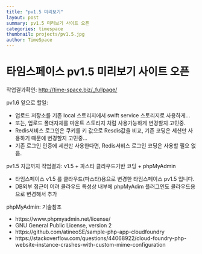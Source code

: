```yaml
---
title: "pv1.5 미리보기"
layout: post
summary: pv1.5 미리보기 사이트 오픈
categories: timespace
thumbnail: projects/pv1.5.jpg
author: TimeSpace
---
```


# 타임스페이스 pv1.5 미리보기 사이트 오픈

작업결과확인: <a href="http://time-space.biz/_fullpage/" target="_new">http://time-space.biz/_fullpage/</a>

pv1.6 앞으로 할일:
<ul>
 <li>업로드 저장소를 기존 local 스토리지에서 swift service 스토리지로 사용하게...</li>
 <li>또는, 업로드 폴더자체를 마운트 스토리지 처럼 사용가능하게 변경할지 고민중.</li>
 <li>Redis서비스 로그인은 쿠키를 키 값으로 Resdis값을 비교, 기존 코딩은 세션만 사용하기 때문에 변경할지 고민중...</li>
 <li>기존 로그인 인증에 세션만 사용한다면, Redis서비스 로그인 코딩은 사용할 필요 없음.</li>
</ul>
pv1.5 지금까지 작업결과: v1.5 + 파스타 클라우드기반 코딩 + phpMyAdmin
<ul>
 <li>타임스페이스 v1.5 를 클라우드(파스타)용으로 변경한 타임스페이스 pv1.5 입니다. </li>
 <li>DB외부 접근이 어려 클라우드 특성상 내부에 phpMyAdim 플러그인도 클라우드용으로 변경해서 추가</li>
</ul>
phpMyAdmin: 기술참조
<ul>
 <li>https://www.phpmyadmin.net/license/</li>
 <li>GNU General Public License, version 2</li>
 <li>https://github.com/atineoSE/sample-php-app-cloudfoundry</li>
 <li>https://stackoverflow.com/questions/44068922/cloud-foundry-php-website-instance-crashes-with-custom-mime-configuration</li>
</ul>
